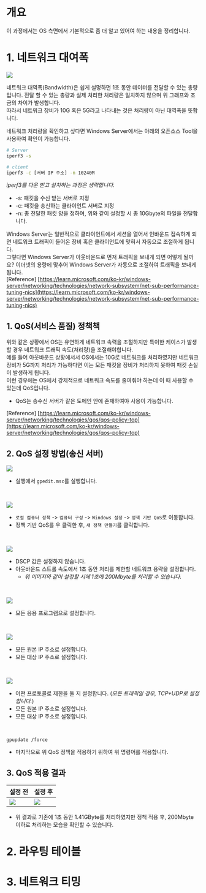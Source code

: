 # 개요
이 과정에서는 OS 측면에서 기본적으로 좀 더 알고 있어여 하는 내용을 정리합니다.


# 1. 네트워크 대여폭
![](./MD_Images/02_01001.jpg)  

네트워크 대역폭(Bandwidth)은 쉽게 설명하면 1초 동안 데이터를 전달할 수 있는 총량입니다. 전달 할 수 있는 총량과 실제 처리한 처리량은 일치하지 않으며 위 그래프와 조금의 차이가 발생합니다.  
따라서 네트워크 장비가 10G 혹은 5G라고 나타내는 것은 처리량이 아닌 대역폭을 뜻합니다.  

네트워크 처리량을 확인하고 싶다면 Windows Server에서는 아래의 오픈소스 Tool을 사용하여 확인이 가능합니다.

```bash
# Server
iperf3 -s

# client
iperf3 -c [서버 IP 주소] -n 10240M
```
_iperf3를 다운 받고 설치하는 과정은 생략합니다._

* -s: 패킷을 수신 받는 서버로 지정
* -c: 패킷을 송신하는 클라이언트 서버로 지정
* -n: 총 전달한 패킷 양을 정하며, 위와 같이 설정할 시 총 10Gbyte의 파일을 전달합니다.

Windows Server는 일반적으로 클라이언트에서 세션을 열어서 인바운드 접속하게 되면 네트워크 트래픽이 들어온 장비 혹은 클라이언트에 맞혀서 자동으로 조절하게 됩니다.    
그렇다면 Windows Server가 아웃바운드로 먼저 트래픽을 보내게 되면 어떻게 될까요? 이더넷의 용량에 맞추어 Windows Server가 자동으로 조절하여 트래픽을 보내게 됩니다.  
[Reference] [https://learn.microsoft.com/ko-kr/windows-server/networking/technologies/network-subsystem/net-sub-performance-tuning-nics](https://learn.microsoft.com/ko-kr/windows-server/networking/technologies/network-subsystem/net-sub-performance-tuning-nics)

## 1. QoS(서비스 품질) 정책책
위와 같은 상황에서 OS는 유연하게 네트워크 속력을 조절하지만 특이한 케이스가 발생할 경우 네트워크 트래픽 속도(처리량)을 조절해야합니다.  
 예를 들어 아웃바운드 상황에서서 OS에서는 10G로 네트워크를 처리하였지만 네트워크 장비가 5G까지 처리가 가능하다면 이는 모든 패킷을 장비가 처리하지 못하여 패킷 손실이 발생하게 됩니다.  
 이런 경우에는 OS에서 강제적으로 네트워크 속도를 줄여줘야 하는데 이 때 사용할 수 있는데 QoS입니다.
 * QoS는 송수신 서버가 같은 도메인 안에 존재하여야 사용이 가능합니다.  

[Reference] [https://learn.microsoft.com/ko-kr/windows-server/networking/technologies/qos/qos-policy-top](https://learn.microsoft.com/ko-kr/windows-server/networking/technologies/qos/qos-policy-top)

## 2. QoS 설정 방법(송신 서버)
![](./MD_Images/02_01002.jpg)
* 실행에서 `gpedit.msc`를 실행합니다.

</br>

![](./MD_Images/02_01003.jpg)
* `로컬 컴퓨터 정책` -> `컴퓨터 구성` -> `Windows 설정` -> `정책 기반 QoS`로 이동합니다.
* 정책 기반 QoS를 우 클릭한 후, `새 정책 만들기`를 클릭합니다.

</br>

![](./MD_Images/02_01004.jpg)
* DSCP 값은 설정하지 않습니다.
* 아웃바운드 스트롤 속도에서 1초 동안 처리를 제한할 네트워크 용략을 설정합니다.  
    * _위 이미지와 같이 설정할 시에 1초에 200Mbyte를 처리할 수 있습니다._

</br>

![](./MD_Images/02_01005.jpg)
* 모든 응용 프로그램으로 설정합니다.

</br>

![](./MD_Images/02_01006.jpg)
* 모든 원본 IP 주소로 설정합니다.
* 모든 대상 IP 주소로 설정합니다.

</br>

![](./MD_Images/02_01007.jpg)  
* 어떤 프로토콜로 제한을 둘 지 설정합니다. (_모든 트래픽일 경우, TCP+UDP로 설정합니다._)
* 모든 원본 IP 주소로 설정합니다.
* 모든 대상 IP 주소로 설정합니다.

</br>

```
gpupdate /force
```
* 마지막으로 위 QoS 정책을 적용하기 위하여 위 명령어를 적용합니다.

## 3. QoS 적용 결과

|설정 전| 설정 후|
|---|---|
|![](./MD_Images/02_01008.jpg)|![](./MD_Images/02_01009.jpg)|
* 위 결과로 기존에 1초 동안 1.41GByte를 처리하였지만 정책 적용 후, 200Mbyte 이하로 처리하는 모습을 확인할 수 있습니다.

# 2. 라우팅 테이블

# 3. 네트워크 티밍